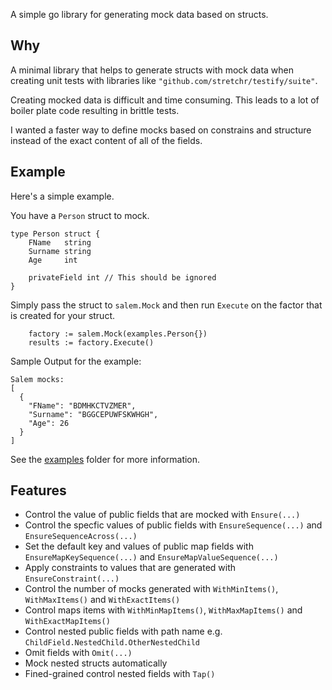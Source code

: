 A simple go library for generating mock data based on structs.

## Why

A minimal library that helps to generate structs with mock data when creating unit tests with libraries like `"github.com/stretchr/testify/suite"`.

Creating mocked data is difficult and time consuming. This leads to a lot of boiler plate code resulting in brittle tests.

I wanted a faster way to define mocks based on constrains and structure instead of the exact content of all of the fields.

## Example

Here's a simple example.

You have a `Person` struct to mock.

```
type Person struct {
	FName   string
	Surname string
	Age     int

	privateField int // This should be ignored
}
```

Simply pass the struct to `salem.Mock` and then run `Execute` on the factor that is created for your struct.

```
	factory := salem.Mock(examples.Person{})
	results := factory.Execute()
```

Sample Output for the example:

```
Salem mocks:
[
  {
    "FName": "BDMHKCTVZMER",
    "Surname": "BGGCEPUWFSKWHGH",
    "Age": 26
  }
]
```

See the [examples](./examples/README.md) folder for more information.

## Features

-   Control the value of public fields that are mocked with `Ensure(...)`
-   Control the specfic values of public fields with `EnsureSequence(...)` and `EnsureSequenceAcross(...)`
-   Set the default key and values of public map fields with `EnsureMapKeySequence(...)` and `EnsureMapValueSequence(...)`
-   Apply constraints to values that are generated with `EnsureConstraint(...)`
-   Control the number of mocks generated with `WithMinItems()`, `WithMaxItems()` and `WithExactItems()`
-   Control maps items with `WithMinMapItems()`, `WithMaxMapItems()` and `WithExactMapItems()`
-   Control nested public fields with path name e.g. `ChildField.NestedChild.OtherNestedChild`
-   Omit fields with `Omit(...)`
-   Mock nested structs automatically
-   Fined-grained control nested fields with `Tap()`
